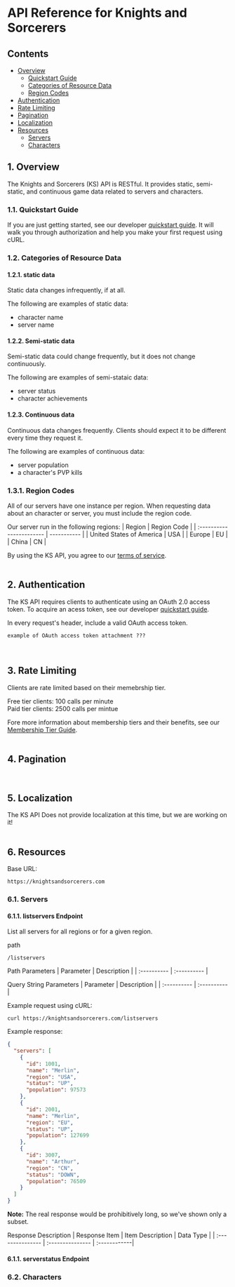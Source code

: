 # API Reference for Knights and Sorcerers
<!-- TODO: client, or you tone?? , how should I handle localization?? -->
## Contents
- [Overview](#overview)
  - [Quickstart Guide](#quickstartGuide)
  - [Categories of Resource Data](#resourceDataCategories)
  - [Region Codes](#regionCodes)
- [Authentication](#authentication)
- [Rate Limiting](#rateLimiting)
- [Pagination](#pagination)
- [Localization](#localization)
- [Resources](#resources)
  - [Servers](#servers)
  - [Characters](#characters)

## 1. Overview <a name="overview"></a>
The Knights and Sorcerers (KS) API is RESTful. It provides static, semi-static, and continuous game data related to servers and characters.

### 1.1. Quickstart Guide <a name="quickstartGuide"></a>
If you are just getting started, see our developer [quickstart guide](#overview). It will walk you through authorization and help you make your first request using cURL.

### 1.2. Categories of Resource Data <a name="resourceDataCategories"></a>

#### 1.2.1. static data
Static data changes infrequently, if at all.

The following are examples of static data:
- character name
- server name

#### 1.2.2. Semi-static data
Semi-static data could change frequently, but it does not change continuously.

The following are examples of semi-stataic data:
- server status
- character achievements

#### 1.2.3. Continuous data
Continuous data changes frequently. Clients should expect it to be different every time they request it.

The following are examples of continuous data:
- server population
- a character's PVP kills

### 1.3.1. Region Codes <a name="regionCodes"></a>
All of our servers have one instance per region. When requesting data about an character or server, you must include the region code.

Our server run in the following regions:
| Region                   | Region Code |
| :----------------------- | ----------- |
| United States of America | USA         |
| Europe                   | EU          |
| China                    | CN          |

By using the KS API, you agree to our [terms of service](#overview).  
&nbsp;
## 2. Authentication <a name="authentication"></a>
The KS API requires clients to authenticate using an OAuth 2.0 access token. To acquire an acess token, see our developer [quickstart guide](#authentication).

In every request's header, include a valid OAuth access token. <!-- TODO: list 2.0? , cap "access token"? -->

```
example of OAuth access token attachment ???
```  
&nbsp;
## 3. Rate Limiting <a name="rateLimiting"></a>
Clients are rate limited based on their memebrship tier.

Free tier clients: 100 calls per minute  
Paid tier clients: 2500 calls per mintue

Fore more information about membership tiers and their benefits, see our [Membership Tier Guide](#rateLimiting).  
&nbsp;
## 4. Pagination <a name="pagination"></a>  
&nbsp;
## 5. Localization <a name="localization"></a>
The KS API Does not provide localization at this time, but we are working on it!  
&nbsp;
## 6. Resources <a name="resources"></a>

Base URL:
```
https://knightsandsorcerers.com
```

### 6.1. Servers <a name="servers"></a>

#### 6.1.1. listservers Endpoint
List all servers for all regions or for a given region.

path
```
/listservers
```

Path Parameters
| Parameter   | Description |
| :---------- | :---------- |

Query String Parameters
| Parameter   | Description |
| :---------- | :---------- |

Example request using cURL:
```
curl https://knightsandsorcerers.com/listservers
```
Example response:
```JSON
{
  "servers": [
    {
      "id": 1001,
      "name": "Merlin",
      "region": "USA",
      "status": "UP",
      "population": 97573
    },
    {
      "id": 2001,
      "name": "Merlin",
      "region": "EU",
      "status": "UP",
      "population": 127699
    },
    {
      "id": 3007,
      "name": "Arthur",
      "region": "CN",
      "status": "DOWN",
      "population": 76509
    }
  ]
}
```
**Note:** The real response would be prohibitively long, so we've shown only a subset.

Response Description
| Response Item    | Item Description | Data Type    |
| :--------------- | :--------------- | :------------|

#### 6.1.1. serverstatus Endpoint

### 6.2. Characters <a name="characters"></a>
